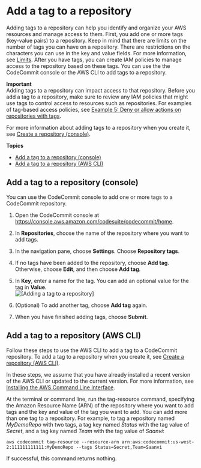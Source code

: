 # Add a tag to a repository<a name="how-to-tag-repository-add"></a>

Adding tags to a repository can help you identify and organize your AWS resources and manage access to them\. First, you add one or more tags \(key\-value pairs\) to a repository\. Keep in mind that there are limits on the number of tags you can have on a repository\. There are restrictions on the characters you can use in the key and value fields\. For more information, see [Limits](limits.md#limits-tags)\. After you have tags, you can create IAM policies to manage access to the repository based on these tags\. You can use the the CodeCommit console or the AWS CLI to add tags to a repository\. 

**Important**  
Adding tags to a repository can impact access to that repository\. Before you add a tag to a repository, make sure to review any IAM policies that might use tags to control access to resources such as repositories\. For examples of tag\-based access policies, see [Example 5: Deny or allow actions on repositories with tags](customer-managed-policies.md#identity-based-policies-example-5)\.

For more information about adding tags to a repository when you create it, see [Create a repository \(console\)](how-to-create-repository.md#how-to-create-repository-console)\.

**Topics**
+ [Add a tag to a repository \(console\)](#how-to-tag-repository-add-console)
+ [Add a tag to a repository \(AWS CLI\)](#how-to-tag-repository-add-cli)

## Add a tag to a repository \(console\)<a name="how-to-tag-repository-add-console"></a>

You can use the CodeCommit console to add one or more tags to a CodeCommit repository\. 

1. Open the CodeCommit console at [https://console\.aws\.amazon\.com/codesuite/codecommit/home](https://console.aws.amazon.com/codesuite/codecommit/home)\.

1. In **Repositories**, choose the name of the repository where you want to add tags\.

1. In the navigation pane, choose **Settings**\. Choose **Repository tags**\.

1. If no tags have been added to the repository, choose **Add tag**\. Otherwise, choose **Edit**, and then choose **Add tag**\.

1. In **Key**, enter a name for the tag\. You can add an optional value for the tag in **Value**\.   
![\[Adding a tag to a repository\]](http://docs.aws.amazon.com/codecommit/latest/userguide/images/codecommit-repository-tags-edit.png)

1. \(Optional\) To add another tag, choose **Add tag** again\.

1. When you have finished adding tags, choose **Submit**\.

## Add a tag to a repository \(AWS CLI\)<a name="how-to-tag-repository-add-cli"></a>

Follow these steps to use the AWS CLI to add a tag to a CodeCommit repository\. To add a tag to a repository when you create it, see [Create a repository \(AWS CLI\)](how-to-create-repository.md#how-to-create-repository-cli)\.

In these steps, we assume that you have already installed a recent version of the AWS CLI or updated to the current version\. For more information, see [Installing the AWS Command Line Interface](https://docs.aws.amazon.com/cli/latest/userguide/installing.html)\.

At the terminal or command line, run the tag\-resource command, specifying the Amazon Resource Name \(ARN\) of the repository where you want to add tags and the key and value of the tag you want to add\. You can add more than one tag to a repository\. For example, to tag a repository named *MyDemoRepo* with two tags, a tag key named *Status* with the tag value of *Secret*, and a tag key named *Team* with the tag value of *Saanvi*:

```
aws codecommit tag-resource --resource-arn arn:aws:codecommit:us-west-2:111111111111:MyDemoRepo --tags Status=Secret,Team=Saanvi 
```

If successful, this command returns nothing\.